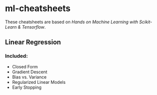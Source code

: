 # ml-cheatsheets

These cheatsheets are based on _Hands on Machine Learning with Scikit-Learn & Tensorflow_.

## Linear Regression

### Included:

- Closed Form
- Gradient Descent
- Bias vs. Variance
- Regularized Linear Models
- Early Stopping







